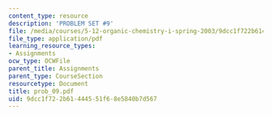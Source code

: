```yaml
---
content_type: resource
description: 'PROBLEM SET #9'
file: /media/courses/5-12-organic-chemistry-i-spring-2003/9dcc1f722b61444551f68e5840b7d567_prob_09.pdf
file_type: application/pdf
learning_resource_types:
- Assignments
ocw_type: OCWFile
parent_title: Assignments
parent_type: CourseSection
resourcetype: Document
title: prob_09.pdf
uid: 9dcc1f72-2b61-4445-51f6-8e5840b7d567
---
```

